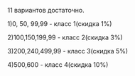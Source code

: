 11 вариантов достаточно.

1)0, 50, 99,99 - класс 1(скидка 1%)

2)100,150,199,99 - класс 2(скидка 3%)

3)200,240,499,99 - класс 3(скидка 5%)

4)500,600 - класс 4(скидка 10%)
